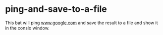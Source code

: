 # ping-and-save-to-a-file
This bat will ping www.google.com and save the result to a file and show it in the conslo window.
